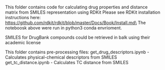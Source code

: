 
This folder contains code for calculating drug properties and distance matrix from SMILES representation using RDKit 
Please see RDKit installation instructions here: https://github.com/rdkit/rdkit/blob/master/Docs/Book/Install.md\
The noteboosk above were run in python3 conda envrioment.

SMILES for DrugBank compounds could be retrieved in balk using their academic license

This folder contains pre-processing files:
get_drug_descriptors.ipynb - Calculates physical-chemical descriptors from SMILES  
get_tc_distance.ipynb - Calculates TC distance from SMILES  


